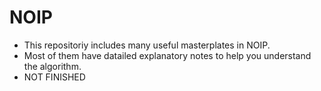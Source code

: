 # NOIP
* This repositoriy includes many useful masterplates in NOIP.
* Most of them have datailed explanatory notes to help you understand the algorithm.
* NOT FINISHED
